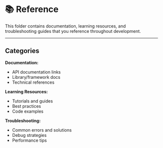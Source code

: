 # 📚 Reference

This folder contains documentation, learning resources, and troubleshooting guides that you reference throughout development.

---

## Categories

**Documentation:**

- API documentation links
- Library/framework docs
- Technical references

**Learning Resources:**

- Tutorials and guides
- Best practices
- Code examples

**Troubleshooting:**

- Common errors and solutions
- Debug strategies
- Performance tips